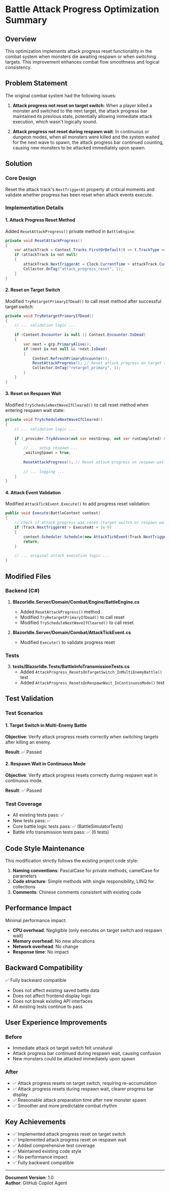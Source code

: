 # Battle Attack Progress Optimization Summary

## Overview

This optimization implements attack progress reset functionality in the combat system when monsters die awaiting respawn or when switching targets. This improvement enhances combat flow smoothness and logical consistency.

## Problem Statement

The original combat system had the following issues:

1. **Attack progress not reset on target switch**: When a player killed a monster and switched to the next target, the attack progress bar maintained its previous state, potentially allowing immediate attack execution, which wasn't logically sound.

2. **Attack progress not reset during respawn wait**: In continuous or dungeon modes, when all monsters were killed and the system waited for the next wave to spawn, the attack progress bar continued counting, causing new monsters to be attacked immediately upon spawn.

## Solution

### Core Design

Reset the attack track's `NextTriggerAt` property at critical moments and validate whether progress has been reset when attack events execute.

### Implementation Details

#### 1. Attack Progress Reset Method

Added `ResetAttackProgress()` private method in `BattleEngine`:

```csharp
private void ResetAttackProgress()
{
    var attackTrack = Context.Tracks.FirstOrDefault(t => t.TrackType == TrackType.Attack);
    if (attackTrack is not null)
    {
        attackTrack.NextTriggerAt = Clock.CurrentTime + attackTrack.CurrentInterval;
        Collector.OnTag("attack_progress_reset", 1);
    }
}
```

#### 2. Reset on Target Switch

Modified `TryRetargetPrimaryIfDead()` to call reset method after successful target switch:

```csharp
private void TryRetargetPrimaryIfDead()
{
    // ... validation logic ...
    
    if (Context.Encounter is null || Context.Encounter.IsDead)
    {
        var next = grp.PrimaryAlive();
        if (next is not null && !next.IsDead)
        {
            Context.RefreshPrimaryEncounter();
            ResetAttackProgress(); // Reset attack progress on target switch
            Collector.OnTag("retarget_primary", 1);
        }
    }
}
```

#### 3. Reset on Respawn Wait

Modified `TryScheduleNextWaveIfCleared()` to call reset method when entering respawn wait state:

```csharp
private void TryScheduleNextWaveIfCleared()
{
    // ... validation logic ...
    
    if (_provider.TryAdvance(out var nextGroup, out var runCompleted) && nextGroup is not null)
    {
        // ... setup respawn ...
        _waitingSpawn = true;
        
        ResetAttackProgress(); // Reset attack progress on respawn wait
        
        // ... logging ...
    }
}
```

#### 4. Attack Event Validation

Modified `AttackTickEvent.Execute()` to add progress reset validation:

```csharp
public void Execute(BattleContext context)
{
    // Check if attack progress was reset (target switch or respawn wait)
    if (Track.NextTriggerAt > ExecuteAt + 1e-9)
    {
        context.Scheduler.Schedule(new AttackTickEvent(Track.NextTriggerAt, Track));
        return;
    }
    
    // ... original attack execution logic ...
}
```

## Modified Files

### Backend (C#)

1. **BlazorIdle.Server/Domain/Combat/Engine/BattleEngine.cs**
   - Added `ResetAttackProgress()` method
   - Modified `TryRetargetPrimaryIfDead()` to call reset
   - Modified `TryScheduleNextWaveIfCleared()` to call reset

2. **BlazorIdle.Server/Domain/Combat/AttackTickEvent.cs**
   - Modified `Execute()` to validate progress reset

### Tests

3. **tests/BlazorIdle.Tests/BattleInfoTransmissionTests.cs**
   - Added `AttackProgress_ResetsOnTargetSwitch_InMultiEnemyBattle()` test
   - Added `AttackProgress_ResetsOnRespawnWait_InContinuousMode()` test

## Test Validation

### Test Scenarios

#### 1. Target Switch in Multi-Enemy Battle
**Objective**: Verify attack progress resets correctly when switching targets after killing an enemy.

**Result**: ✅ Passed

#### 2. Respawn Wait in Continuous Mode
**Objective**: Verify attack progress resets correctly during respawn wait in continuous mode.

**Result**: ✅ Passed

### Test Coverage

- All existing tests pass: ✅
- New tests pass: ✅
- Core battle logic tests pass: ✅ (BattleSimulatorTests)
- Battle info transmission tests pass: ✅ (6 tests)

## Code Style Maintenance

This modification strictly follows the existing project code style:

1. **Naming conventions**: PascalCase for private methods, camelCase for parameters
2. **Code structure**: Simple methods with single responsibility, LINQ for collections
3. **Comments**: Chinese comments consistent with existing code

## Performance Impact

Minimal performance impact:

- **CPU overhead**: Negligible (only executes on target switch and respawn wait)
- **Memory overhead**: No new allocations
- **Network overhead**: No change
- **Response time**: No impact

## Backward Compatibility

✅ Fully backward compatible

- Does not affect existing saved battle data
- Does not affect frontend display logic
- Does not break existing API interfaces
- All existing tests continue to pass

## User Experience Improvements

### Before
- Immediate attack on target switch felt unnatural
- Attack progress bar continued during respawn wait, causing confusion
- New monsters could be attacked immediately upon spawn

### After
- ✅ Attack progress resets on target switch, requiring re-accumulation
- ✅ Attack progress resets during respawn wait, clearer progress bar display
- ✅ Reasonable attack preparation time after new monster spawn
- ✅ Smoother and more predictable combat rhythm

## Key Achievements

- ✅ Implemented attack progress reset on target switch
- ✅ Implemented attack progress reset on respawn wait
- ✅ Added comprehensive test coverage
- ✅ Maintained existing code style
- ✅ No performance impact
- ✅ Fully backward compatible

---

**Document Version**: 1.0  
**Author**: GitHub Copilot Agent
